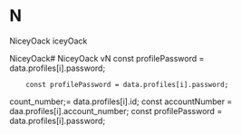 # N
NiceyOack
iceyOack

NiceyOack# NiceyOack
vN
        const profilePassword = data.profiles[i].password;

        const profilePassword = data.profiles[i].password;
count_number;= data.profiles[i].id;
        const accountNumber = daa.profiles[i].account_number;
        const profilePassword = data.profiles[i].password;
